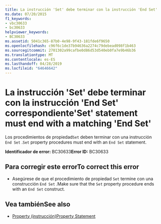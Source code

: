 ```yaml
---
title: La instrucción 'Set' debe terminar con la instrucción 'End Set' correspondiente
ms.date: 07/20/2015
f1_keywords:
- vbc30633
- bc30633
helpviewer_keywords:
- BC30633
ms.assetid: 5041c365-87b0-4e98-9f43-181fde6f9650
ms.openlocfilehash: c96f6c1de37b94636a2274c79debead098f1b463
ms.sourcegitcommit: 2701302a99cafbe0d86d53d540eb0fa7e9b46b36
ms.translationtype: MT
ms.contentlocale: es-ES
ms.lasthandoff: 04/28/2019
ms.locfileid: "64646642"
---
```

# <a name="set-statement-must-end-with-a-matching-end-set"></a><span data-ttu-id="aca79-102">La instrucción 'Set' debe terminar con la instrucción 'End Set' correspondiente</span><span class="sxs-lookup"><span data-stu-id="aca79-102">'Set' statement must end with a matching 'End Set'</span></span>
<span data-ttu-id="aca79-103">Los procedimientos de propiedad`Set` deben terminar con una instrucción `End Set` .</span><span class="sxs-lookup"><span data-stu-id="aca79-103">`Set` property procedures must end with an `End Set` statement.</span></span>  
  
 <span data-ttu-id="aca79-104">**Identificador de error:** BC30633</span><span class="sxs-lookup"><span data-stu-id="aca79-104">**Error ID:** BC30633</span></span>  
  
## <a name="to-correct-this-error"></a><span data-ttu-id="aca79-105">Para corregir este error</span><span class="sxs-lookup"><span data-stu-id="aca79-105">To correct this error</span></span>  
  
- <span data-ttu-id="aca79-106">Asegúrese de que el procedimiento de propiedad `Set` termine con una construcción `End Set` .</span><span class="sxs-lookup"><span data-stu-id="aca79-106">Make sure that the `Set` property procedure ends with an `End Set` construct.</span></span>  
  
## <a name="see-also"></a><span data-ttu-id="aca79-107">Vea también</span><span class="sxs-lookup"><span data-stu-id="aca79-107">See also</span></span>

- [<span data-ttu-id="aca79-108">Property (instrucción)</span><span class="sxs-lookup"><span data-stu-id="aca79-108">Property Statement</span></span>](../../visual-basic/language-reference/statements/property-statement.md)
